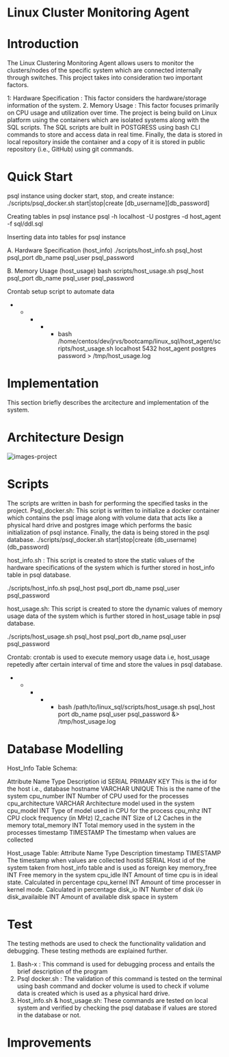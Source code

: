 # Linux Cluster Monitoring Agent
# Introduction
The Linux Clustering Monitoring Agent allows users to monitor the clusters/nodes of the specific system which are connected internally through switches. This project takes into consideration two important factors.

1: Hardware Specification :  This factor considers the hardware/storage information of the system.
2. Memory Usage : This factor focuses primarily on CPU usage and utilization over time.
   The project is being build on Linux platform using the containers which are isolated systems along with the SQL scripts. The SQL scripts are built in POSTGRESS  using bash CLI commands to store and access data in real time. Finally, the data is stored in local repository inside the container and a copy of it is stored in public repository (i.e., GitHub) using git commands.
# Quick Start
psql instance using docker
start, stop, and create instance:
./scripts/psql_docker.sh start|stop|create [db_username][db_password]

Creating tables in psql instance
psql -h localhost -U postgres -d host_agent -f sql/ddl.sql

Inserting data into tables for psql instance

A. Hardware Specification (host_info)
./scripts/host_info.sh psql_host psql_port db_name psql_user psql_password

B. Memory Usage (host_usage)
bash scripts/host_usage.sh psql_host psql_port db_name psql_user psql_password

Crontab setup script to automate data
* * * * * bash /home/centos/dev/jrvs/bootcamp/linux_sql/host_agent/scripts/host_usage.sh localhost 5432 host_agent postgres password > /tmp/host_usage.log

# Implementation
This section briefly describes the arcitecture and implementation of the system.

# Architecture Design

![images-project](https://user-images.githubusercontent.com/47187283/139780821-081d4418-6a6c-4bd9-ad9b-9fa1c791faa3.PNG)













# Scripts
The scripts are written in bash for performing the specified tasks in the project.
Psql_docker.sh: This script is written to initialize a docker container which contains the psql image along with volume data that acts like a physical hard drive and postgres image which performs the basic initialization of psql instance. Finally, the data is being stored in the psql database.
./scripts/psql_docker.sh start|stop|create (db_username)(db_password)

host_info.sh : This script is created to store the static values of the hardware specifications of the system which is further stored in host_info table in psql database.

./scripts/host_info.sh psql_host psql_port db_name psql_user psql_password


host_usage.sh: This script is created to store the dynamic values of memory usage data of the system which is further stored in host_usage table in psql database.

./scripts/host_usage.sh psql_host psql_port db_name psql_user psql_password


Crontab: crontab is used to execute memory usage data i.e, host_usage repetedly after certain interval of time and store the values in psql database.

* * * * * bash /path/to/linux_sql/scripts/host_usage.sh psql_host port db_name psql_user psql_password &> /tmp/host_usage.log

# Database Modelling

Host_Info Table Schema:

Attribute Name	Type	Description
id	SERIAL PRIMARY KEY	This is the id for the host i.e., database
hostname	VARCHAR UNIQUE	This is the name of the system
cpu_number	INT	Number of CPU used for the processes
cpu_architecture	VARCHAR	Architecture model used in the system
cpu_model	INT	Type of model used in CPU for the process
cpu_mhz	INT	CPU clock frequency (in MHz)
l2_cache	INT	Size of L2 Caches in the memory
total_memory	INT	Total memory used in the system in the processes
timestamp	TIMESTAMP	The timestamp when values are collected








Host_usage Table:
Attribute Name	Type	Description
timestamp	TIMESTAMP	The timestamp when values are collected
hostid	SERIAL	Host id of the system taken from host_info table and is used as foreign key
memory_free	INT	Free memory in the system
cpu_idle	INT	Amount of time cpu is in ideal state. Calculated in percentage
cpu_kernel	INT	Amount of time processer in kernel mode. Calculated in percentage
disk_io	INT	Number of disk i/o
disk_availaible	INT	Amount of available disk space in system


# Test
The testing methods are used to check the functionality validation and debugging. These testing methods are explained further.
1.	Bash-x : This command is used for debugging process and entails the brief description of the program
2.	Psql docker.sh : The validation of this command is tested on the terminal using bash command and docker volume is used to check if volume data is created which is used as a physical hard drive.
3.	Host_info.sh & host_usage.sh: These commands are tested on local system and verified by checking the psql database if values are stored in the database or not.

# Improvements

